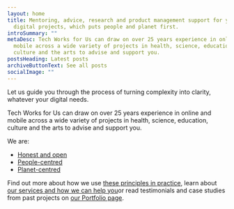 ```yaml
---
layout: home
title: Mentoring, advice, research and product management support for your
  digital projects, which puts people and planet first.
introSummary: ""
metaDesc: Tech Works for Us can draw on over 25 years experience in online and
  mobile across a wide variety of projects in health, science, education,
  culture and the arts to advise and support you.
postsHeading: Latest posts
archiveButtonText: See all posts
socialImage: ""
---
```

Let us guide you through the process of turning complexity into clarity, whatever your digital needs. 

Tech Works for Us can draw on over 25 years experience in online and mobile across a wide variety of projects in health, science, education, culture and the arts to advise and support you. 

We are:

* [Honest and open](/our-principles/#heading-honest-and-open)
* [People-centred](/our-principles/#heading-people-centred)
* [Planet-centred](/our-principles/#heading-planet-centred)

Find out more about how we use [these principles in practice](/our-principles/), learn about [our services and how we can help you](/about)or read testimonials and case studies from past projects on [our Portfolio page](/portfolio/).